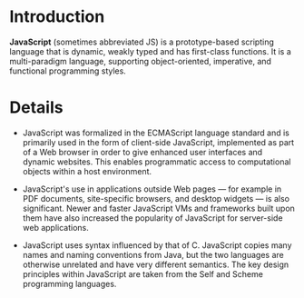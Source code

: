 # Introduction #

<p><b>JavaScript</b> (sometimes abbreviated JS) is a prototype-based scripting language that is dynamic, weakly typed and has first-class functions. It is a multi-paradigm language, supporting object-oriented, imperative, and functional programming styles.</p>


# Details #

  * <p>JavaScript was formalized in the ECMAScript language standard and is primarily used in the form of client-side JavaScript, implemented as part of a Web browser in order to give enhanced user interfaces and dynamic websites. This enables programmatic access to computational objects within a host environment.</p>
  * <p>JavaScript's use in applications outside Web pages — for example in PDF documents, site-specific browsers, and desktop widgets — is also significant. Newer and faster JavaScript VMs and frameworks built upon them have also increased the popularity of JavaScript for server-side web applications.</p>
  * <p>JavaScript uses syntax influenced by that of C. JavaScript copies many names and naming conventions from Java, but the two languages are otherwise unrelated and have very different semantics. The key design principles within JavaScript are taken from the Self and Scheme programming languages.</p>